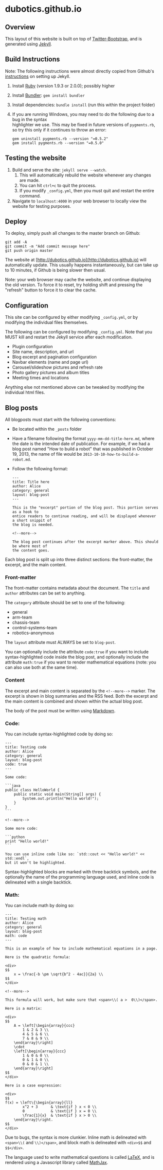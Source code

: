 # dubotics.github.io

## Overview

This layout of this website is built on top of [Twitter-Bootstrap][tb], and is generated 
using [Jekyll][jk].

[tb]: http://getbootstrap.com/
[jk]: http://jekyllrb.com/

## Build Instructions

Note: The following instructions were almost directly copied from Github's [instructions][gh] 
on setting up Jekyll. 

1.  Install [Ruby][rb] (version 1.9.3 or 2.0.0); possibly higher
2.  Install [Bundler][bn]: `gem install bundler`
3.  Install dependencies: `bundle install` (run this within the project folder)
4.  If you are running Windows, you may need to do the following due to a bug in the syntax         
    highlighter we use. This may be fixed in future versions of `pygments.rb`, so try this
    only if it continues to throw an error:
    
        gem uninstall pygments.rb --version "=0.5.2"
        gem install pygments.rb --version "=0.5.0"
        
[gh]: https://help.github.com/articles/using-jekyll-with-pages
[bn]: http://bundler.io/
[rb]: https://www.ruby-lang.org/en/

## Testing the website

1.  Build and serve the site: `jekyll serve --watch`. 
    1. This will automatically rebuild the website whenever any changes are made.
    2. You can hit `ctrl+c` to quit the process.
    2. If you modify `_config.yml`, then you must quit and restart the entire command.
3.  Navigate to `localhost:4000` in your web browser to locally view the website for 
    testing purposes.

## Deploy

To deploy, simply push all changes to the master branch on Github:

    git add -A
    git commit -m "Add commit message here"
    git push origin master
    
The website at [http://dubotics.github.io](http://dubotics.github.io) will automatically 
update. This usually happens instantaneously, but can take up to 10 minutes, if Github is 
being slower then usual.

Note: your web browser may cache the website, and continue displaying the old version.
To force it to reset, try holding shift and pressing the "refresh" button to force it 
to clear the cache.

## Configuration

This site can be configured by either modifying `_config.yml`, or by modifying the 
individual files themselves. 

The following can be configured by modifying `_config.yml`. Note that you MUST kill and 
restart the Jekyll service after each modification.

-   Plugin configuration
-   Site name, description, and url
-   Blog excerpt and pagination configuration
-   Navbar elements (name and page url)
-   Carousel/slideshow pictures and refresh rate
-   Photo gallery pictures and album titles
-   Meeting times and locations
  
Anything else not mentioned above can be tweaked by modifying the individual html files.

## Blog posts

All blogposts must start with the following conventions:

-   Be located within the `_posts` folder
-   Have a filename following the format `yyyy-mm-dd-title-here.md`, where the date is the 
    intended date of publication. For example, if we had a blog post named "How to build a robot"
    that was published in October 19, 2013, the name of file would be 
    `2013-10-10-how-to-build-a-robot.md`.
-   Follow the following format:

        ---
        title: Title here
        author: Alice
        category: general
        layout: blog-post
        ---
        
        This is the "excerpt" portion of the blog post. This portion serves as a hook to 
        entice readers to continue reading, and will be displayed whenever a short snippit of
        the blog is needed.
        
        <!--more-->
        
        The blog post continues after the excerpt marker above. This should be where most of 
        the content goes. 

Each blog post is split up into three distinct sections: the front-matter, the excerpt, and 
the main content.

### Front-matter

The front-matter contains metadata about the document. The `title` and `author` attributes 
can be set to anything. 

The `category` attribute should be set to one of the following:

-   general
-   arm-team
-   chassis-team
-   control-systems-team
-   robotics-anonymous

The `layout` attribute must ALWAYS be set to `blog-post`.

You can optionally include the attribute `code:true` if you want to include syntax-highlighted
code inside the blog post, and optionally include the attribute `math:true` if you want to 
render mathematical equations (note: you can also use both at the same time).

### Content

The excerpt and main content is separated by the `<!--more-->` marker. The excerpt is 
shown in blog summaries and the RSS feed. Both the excerpt and the main content is combined
and shown within the actual blog post.

The body of the post must be written using [Markdown][md].

[md]: http://daringfireball.net/projects/markdown/

### Code:

You can include syntax-highlighted code by doing so:

    ---
    title: Testing code
    author: Alice
    category: general
    layout: blog-post
    code: true
    ---
    
    Some code:
    
    ```java
    public class HelloWorld {
        public static void main(String[] args) {
            System.out.println("Hello world!");
        }
    }
    ```
    
    <!--more-->
    
    Some more code:
    
    ```python
    print "Hello world!"
    ```
    
    You can use inline code like so: `std::cout << "Hello world!" << std::endl`,
    but it won't be highlighted.
    
Syntax-highlighted blocks are marked with three backtick symbols, and the optionally the name
of the programming language used, and inline code is delineated with a single backtick.

### Math:

You can include math by doing so:

    ---
    title: Testing math
    author: Alice
    category: general
    layout: blog-post
    math: code
    ---
    
    This is an example of how to include mathematical equations in a page. 

    Here is the quadratic formula:

    <div>
    $$
        x = \frac{-b \pm \sqrt{b^2 - 4ac}}{2a} \\
    $$
    </div>

    <!--more-->

    This formula will work, but make sure that <span>\\( a >  0\\)</span>.

    Here is a matrix:

    <div>
    $$
        A = \left[\begin{array}{ccc}
            1 & 2 & 3 \\
            4 & 5 & 6 \\
            7 & 8 & 9 \\
        \end{array}\right]
        \cdot
        \left[\begin{array}{ccc}
            1 & 0 & 0 \\
            0 & 1 & 0 \\
            0 & 0 & 1 \\
        \end{array}\right]
    $$
    </div>

    Here is a case expression:

    <div>
    $$
    f(x) = \left\{\begin{array}{ll}
            x^2 + 3      & \text{if } x < 0 \\
            0            & \text{if } x = 0 \\
            \frac{1}{x}  & \text{if } x > 0 \\
        \end{array}\right.
    $$
    </div>
  
Due to bugs, the syntax is more clunkier. Inline math is delineated with `<span>\\(` and
`\\)</span>`, and block math is delineated with `<div>$$` and `$$</div>`.

The language used to write mathematical questions is called [LaTeX][tex], and is rendered
using a Javascript library called [MathJax][mj].

[tex]: http://en.wikibooks.org/wiki/LaTeX/Mathematics
[mj]: http://www.mathjax.org/

